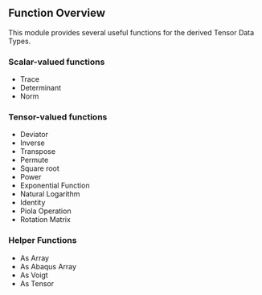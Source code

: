 ## Function Overview

This module provides several useful functions for the derived Tensor Data Types.

### Scalar-valued functions
- Trace
- Determinant
- Norm

### Tensor-valued functions
- Deviator
- Inverse
- Transpose
- Permute
- Square root
- Power
- Exponential Function
- Natural Logarithm
- Identity
- Piola Operation
- Rotation Matrix

### Helper Functions
- As Array
- As Abaqus Array
- As Voigt
- As Tensor
